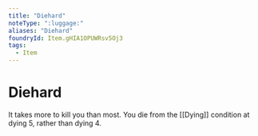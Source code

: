 ```yaml
---
title: "Diehard"
noteType: ":luggage:"
aliases: "Diehard"
foundryId: Item.gHIA1OPUWRsv5Oj3
tags:
  - Item
---
```


# Diehard

It takes more to kill you than most. You die from the [[Dying]] condition at dying 5, rather than dying 4.
